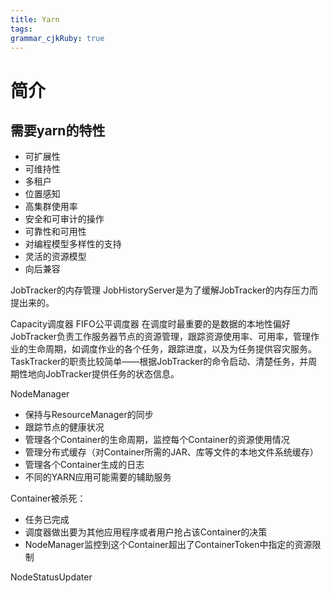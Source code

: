 ```yaml
---
title: Yarn
tags: 
grammar_cjkRuby: true
---
```

# 简介

## 需要yarn的特性

- 可扩展性
- 可维持性
- 多租户
- 位置感知
- 高集群使用率
- 安全和可审计的操作
- 可靠性和可用性
- 对编程模型多样性的支持
- 灵活的资源模型
- 向后兼容


JobTracker的内存管理
JobHistoryServer是为了缓解JobTracker的内存压力而提出来的。


Capacity调度器
FIFO公平调度器    在调度时最重要的是数据的本地性偏好
JobTracker负责工作服务器节点的资源管理，跟踪资源使用率、可用率，管理作业的生命周期，如调度作业的各个任务，跟踪进度，以及为任务提供容灾服务。
TaskTracker的职责比较简单——根据JobTracker的命令启动、清楚任务，并周期性地向JobTracker提供任务的状态信息。


NodeManager

- 保持与ResourceManager的同步
- 跟踪节点的健康状况
- 管理各个Container的生命周期，监控每个Container的资源使用情况
- 管理分布式缓存（对Container所需的JAR、库等文件的本地文件系统缓存）
- 管理各个Container生成的日志
- 不同的YARN应用可能需要的辅助服务

Container被杀死：
 
 - 任务已完成
 - 调度器做出要为其他应用程序或者用户抢占该Container的决策
 - NodeManager监控到这个Container超出了ContainerToken中指定的资源限制


NodeStatusUpdater